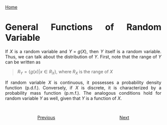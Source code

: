 [Home](../Uncertainity%20Modelling.md)
<div style="text-align: justify;">

[//]: # (Type your content here)
# General Functions of Random Variable
If $X$ is a random variable and $Y=g(X)$, then $Y$ itself is a random variable. Thus, we can talk about the distribution of $Y$. First, note that the range of $Y$ can be written as
> $R_Y=\lbrace g(x)|x \in R_X\rbrace$, where $R_X$ is the range of $X$

If random variable $X$ is continuous, it possesses a probability density function (p.d.f.). Conversely, if $X$ is discrete, it is characterized by a probability mass function (p.m.f.). The analogous conditions hold for random variable $Y$ as well, given that $Y$ is a function of $X$.
</div>
<br>


[//]: # (Navigation Template - Edit only the file names)
<div style="display: flex;justify-content: space-between; text-align: end;">
<div></div>
<div>

[Previous](file_name.md)</div>
<div style="text-align: end;">

[Next](file_name.md)</div>
</div>